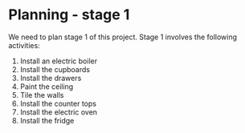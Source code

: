 # Planning - stage 1

We need to plan stage 1 of this project. Stage 1 involves the following activities:

1. Install an electric boiler
1. Install the cupboards
1. Install the drawers
1. Paint the ceiling
1. Tile the walls
1. Install the counter tops
1. Install the electric oven
1. Install the fridge

